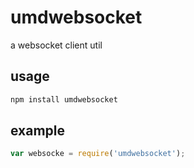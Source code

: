 # umdwebsocket

a websocket client util

## usage

```bash
npm install umdwebsocket
```

## example

```javascript
var websocke = require('umdwebsocket');
```
